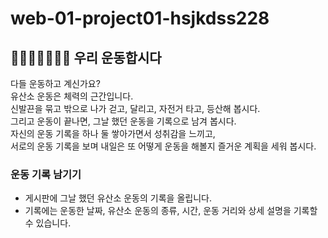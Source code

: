 # web-01-project01-hsjkdss228  
  
## 🚶‍♀️🏃🚴‍♀🧗‍♂️ 우리 운동합시다
  
다들 운동하고 계신가요?  
유산소 운동은 체력의 근간입니다.  
신발끈을 묶고 밖으로 나가 걷고, 달리고, 자전거 타고, 등산해 봅시다.  
그리고 운동이 끝나면, 그날 했던 운동을 기록으로 남겨 봅시다.   
자신의 운동 기록을 하나 둘 쌓아가면서 성취감을 느끼고,  
서로의 운동 기록을 보며 내일은 또 어떻게 운동을 해볼지 즐거운 계획을 세워 봅시다.  
  
### 운동 기록 남기기  
  
- 게시판에 그날 했던 유산소 운동의 기록을 올립니다.
- 기록에는 운동한 날짜, 유산소 운동의 종류, 시간, 운동 거리와 상세 설명을 기록할 수 있습니다.
  

  
